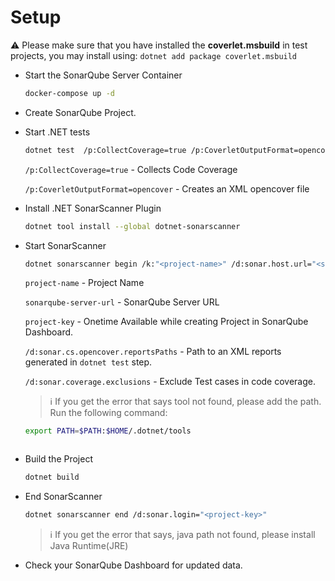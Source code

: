 # Setup


⚠️ Please make sure that you have installed the **coverlet.msbuild** in test projects, you may install using: ```dotnet add package coverlet.msbuild```

- Start the SonarQube Server Container
  ```bash
  docker-compose up -d
  ```

- Create SonarQube Project.
- Start .NET tests
  ```bash
  dotnet test  /p:CollectCoverage=true /p:CoverletOutputFormat=opencover
  ```
  ```/p:CollectCoverage=true``` - Collects Code Coverage

  ```/p:CoverletOutputFormat=opencover``` - Creates an XML opencover file

- Install .NET SonarScanner Plugin
  ```bash
  dotnet tool install --global dotnet-sonarscanner
  ```
- Start SonarScanner
  ```bash
  dotnet sonarscanner begin /k:"<project-name>" /d:sonar.host.url="<sonarqube-server-url>"  /d:sonar.login="<project-key>" /d:sonar.cs.opencover.reportsPaths="**/coverage.opencover.xml" /d:sonar.coverage.exclusions="**/**Test*.cs"
  ```
  ```project-name``` - Project Name

  ```sonarqube-server-url``` - SonarQube Server URL

  ```project-key``` - Onetime Available while creating Project in SonarQube Dashboard.

  ```/d:sonar.cs.opencover.reportsPaths``` - Path to an XML reports generated in ```dotnet test``` step.
  
  ```/d:sonar.coverage.exclusions``` - Exclude Test cases in code coverage.
  

  > ℹ️ If you get the error that says tool not found, please add the path. Run the following command:
  ```bash
  export PATH=$PATH:$HOME/.dotnet/tools
  ```
  ```

- Build the Project
  ```bash
  dotnet build
  ```

- End SonarScanner
  ```bash
  dotnet sonarscanner end /d:sonar.login="<project-key>"
  ```
  > ℹ️ If you get the error that says, java path not found, please install Java Runtime(JRE)

- Check your SonarQube Dashboard for updated data.